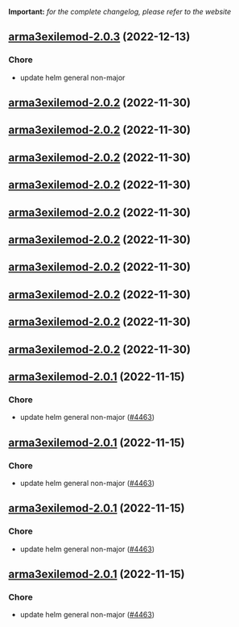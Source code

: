 **Important:**
*for the complete changelog, please refer to the website*




## [arma3exilemod-2.0.3](https://github.com/truecharts/charts/compare/arma3exilemod-2.0.2...arma3exilemod-2.0.3) (2022-12-13)

### Chore

- update helm general non-major
  
  


## [arma3exilemod-2.0.2](https://github.com/truecharts/charts/compare/arma3exilemod-2.0.1...arma3exilemod-2.0.2) (2022-11-30)




## [arma3exilemod-2.0.2](https://github.com/truecharts/charts/compare/arma3exilemod-2.0.1...arma3exilemod-2.0.2) (2022-11-30)




## [arma3exilemod-2.0.2](https://github.com/truecharts/charts/compare/arma3exilemod-2.0.1...arma3exilemod-2.0.2) (2022-11-30)




## [arma3exilemod-2.0.2](https://github.com/truecharts/charts/compare/arma3exilemod-2.0.1...arma3exilemod-2.0.2) (2022-11-30)




## [arma3exilemod-2.0.2](https://github.com/truecharts/charts/compare/arma3exilemod-2.0.1...arma3exilemod-2.0.2) (2022-11-30)




## [arma3exilemod-2.0.2](https://github.com/truecharts/charts/compare/arma3exilemod-2.0.1...arma3exilemod-2.0.2) (2022-11-30)




## [arma3exilemod-2.0.2](https://github.com/truecharts/charts/compare/arma3exilemod-2.0.1...arma3exilemod-2.0.2) (2022-11-30)




## [arma3exilemod-2.0.2](https://github.com/truecharts/charts/compare/arma3exilemod-2.0.1...arma3exilemod-2.0.2) (2022-11-30)




## [arma3exilemod-2.0.2](https://github.com/truecharts/charts/compare/arma3exilemod-2.0.1...arma3exilemod-2.0.2) (2022-11-30)




## [arma3exilemod-2.0.2](https://github.com/truecharts/charts/compare/arma3exilemod-2.0.1...arma3exilemod-2.0.2) (2022-11-30)




## [arma3exilemod-2.0.1](https://github.com/truecharts/charts/compare/arma3exilemod-2.0.0...arma3exilemod-2.0.1) (2022-11-15)

### Chore

- update helm general non-major ([#4463](https://github.com/truecharts/charts/issues/4463))
  
  


## [arma3exilemod-2.0.1](https://github.com/truecharts/charts/compare/arma3exilemod-2.0.0...arma3exilemod-2.0.1) (2022-11-15)

### Chore

- update helm general non-major ([#4463](https://github.com/truecharts/charts/issues/4463))
  
  


## [arma3exilemod-2.0.1](https://github.com/truecharts/charts/compare/arma3exilemod-2.0.0...arma3exilemod-2.0.1) (2022-11-15)

### Chore

- update helm general non-major ([#4463](https://github.com/truecharts/charts/issues/4463))
  
  


## [arma3exilemod-2.0.1](https://github.com/truecharts/charts/compare/arma3exilemod-2.0.0...arma3exilemod-2.0.1) (2022-11-15)

### Chore

- update helm general non-major ([#4463](https://github.com/truecharts/charts/issues/4463))
  
  
